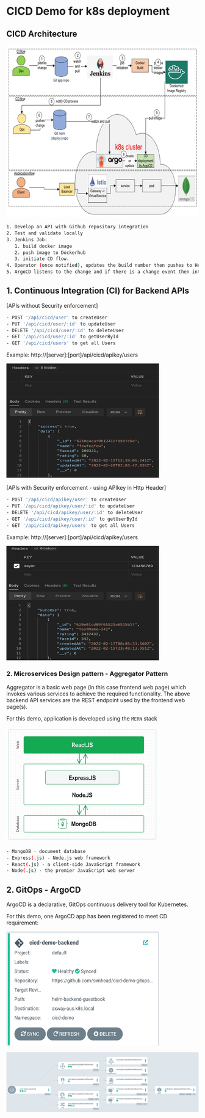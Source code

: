# CICD Demo for k8s deployment
## CICD Architecture

<img alt="Alt text" height="450" src="./images/cicd-fullflow.jpg?raw=true" title="Title" width="700"/>

```sh
1. Develop an API with Github repository integration
2. Test and validate locally
3. Jenkins Job:
   1. build docker image
   2. push image to Dockerhub
   3. initiate CD flow.
4. Operator (once notified), updates the build number then pushes to Helm repository.
5. ArgoCD listens to the change and if there is a change event then intiates the new k8s deployment.
```

## 1. Continuous Integration (CI) for Backend APIs
[APIs without Security enforcement]
```sh
- POST '/api/cicd/user' to createUser
- PUT '/api/cicd/user/:id' to updateUser
- DELETE '/api/cicd/user/:id' to deleteUser
- GET '/api/cicd/user/:id' to getUserById
- GET '/api/cicd/users' to get all Users
```
Example: http://[server]:[port]/api/cicd/apikey/users

<img alt="NoSec" height="300" src="./images/postman-nosecurity.jpg" width="400"/>

[APIs with Security enforcement - using APIkey in Http Header]
```sh
- POST '/api/cicd/apikey/user' to createUser
- PUT '/api/cicd/apikey/user/:id' to updateUser
- DELETE '/api/cicd/apikey/user/:id' to deleteUser
- GET '/api/cicd/apikey/user/:id' to getUserById
- GET '/api/cicd/apikey/users' to get all Users
```
Example: http://[server]:[port]/api/cicd/apikey/users

<img alt="Alt text" height="300" src="./images/postman-apikey.jpg" title="Title" width="400"/>

### 2. Microservices Design pattern - Aggregator Pattern
Aggregator is a basic web page (in this case frontend web page) which invokes various services to achieve the required functionality.
The above backend API services are the REST endpoint used by the frontend web page(s).

For this demo, application is developed using the `MERN` stack

<img alt="NoSec" height="300" src="./images/mernstack.jpg" width="400"/>

```sh
- MongoDB - document database
- Express(.js) - Node.js web framework
- React(.js) - a client-side JavaScript framework
- Node(.js) - the premier JavaScript web server
```
## 2. GitOps - ArgoCD
ArgoCD is a declarative, GitOps continuous delivery tool for Kubernetes.

For this demo, one ArgoCD app has been registered to meet CD requirement:

<img alt="ArgoCD2" height="300" src="./images/gitops-argocd.jpg" width="400"/>

![ArgoCD1](./images/gitops-argocd-details.jpg)



